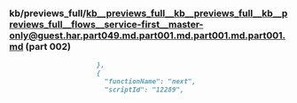 ### kb/previews_full/kb__previews_full__kb__previews_full__kb__previews_full__flows__service-first__master-only@guest.har.part049.md.part001.md.part001.md.part001.md (part 002)

```md
                      },
                      {
                        "functionName": "next",
                        "scriptId": "12289",
            
```

```
